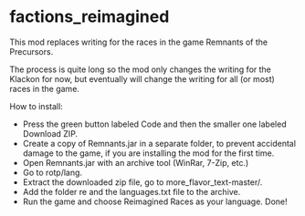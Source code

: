 # factions_reimagined
This mod replaces writing for the races in the game Remnants of the Precursors. 

The process is quite long so the mod only changes the writing for the Klackon for now, but eventually will change the writing for all (or most) races in the game.

How to install:

 - Press the green button labeled Code and then the smaller one labeled Download ZIP.
 - Create a copy of Remnants.jar in a separate folder, to prevent accidental damage to the game, if you are installing the mod for the first time.
 - Open Remnants.jar with an archive tool (WinRar, 7-Zip, etc.)
 - Go to rotp/lang.
 - Extract the downloaded zip file, go to more_flavor_text-master/. 
  - Add the folder re and the languages.txt file to the archive.
 - Run the game and choose Reimagined Races as your language. Done!
